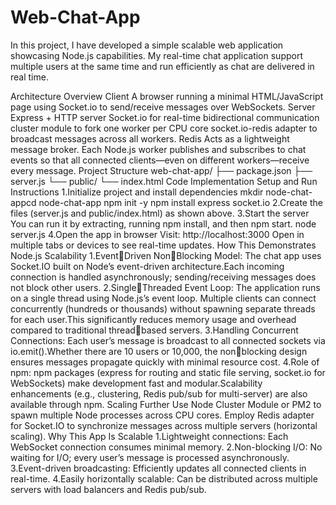 # Web-Chat-App

In this project, I have developed a simple scalable web application showcasing Node.js capabilities. My real-time chat application support multiple users at the same time and run efficiently as chat are delivered in real time.

Architecture Overview
Client A browser running a minimal HTML/JavaScript page using Socket.io to send/receive messages over WebSockets.
Server
Express + HTTP server
Socket.io for real-time bidirectional communication
cluster module to fork one worker per CPU core
socket.io-redis adapter to broadcast messages across all workers.
Redis Acts as a lightweight message broker. Each Node.js worker publishes and subscribes to chat events so that all connected clients—even on different workers—receive every message.
Project Structure
web-chat-app/
├── package.json
├── server.js
└── public/
└── index.html
Code Implementation
Setup and Run Instructions
1.Initialize project and install dependencies
mkdir node-chat-appcd node-chat-app
npm init -y
npm install express socket.io
2.Create the files (server.js and public/index.html) as shown above.
3.Start the server
You can run it by extracting, running npm install, and then npm start.
node server.js
4.Open the app in browser
Visit: http://localhost:3000
Open in multiple tabs or devices to see real-time updates.
How This Demonstrates Node.js Scalability
1.EventDriven NonBlocking Model: The chat app uses Socket.IO built on Node’s event-driven architecture.Each incoming connection is handled asynchronously; sending/receiving messages does not block other users.
2.SingleThreaded Event Loop: The application runs on a single thread using Node.js’s event loop. Multiple clients can connect concurrently (hundreds or thousands) without spawning separate threads for each user.This significantly reduces memory usage and overhead compared to traditional threadbased servers.
3.Handling Concurrent Connections: Each user’s message is broadcast to all connected sockets via io.emit().Whether there are 10 users or 10,000, the nonblocking design ensures messages propagate quickly with minimal resource cost.
4.Role of npm: npm packages (express for routing and static file serving, socket.io for WebSockets) make development fast and modular.Scalability enhancements (e.g., clustering, Redis pub/sub for multi-server) are also available through npm.
Scaling Further
Use Node Cluster Module or PM2 to spawn multiple Node processes across CPU cores.
Employ Redis adapter for Socket.IO to synchronize messages across multiple servers (horizontal scaling).
Why This App Is Scalable
1.Lightweight connections: Each WebSocket connection consumes minimal memory.
2.Non-blocking I/O: No waiting for I/O; every user’s message is processed asynchronously.
3.Event-driven broadcasting: Efficiently updates all connected clients in real-time.
4.Easily horizontally scalable: Can be distributed across multiple servers with load balancers and Redis pub/sub.
